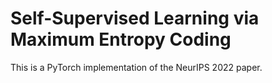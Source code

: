 # Self-Supervised Learning via Maximum Entropy Coding
This is a PyTorch implementation of the NeurIPS 2022 paper.
